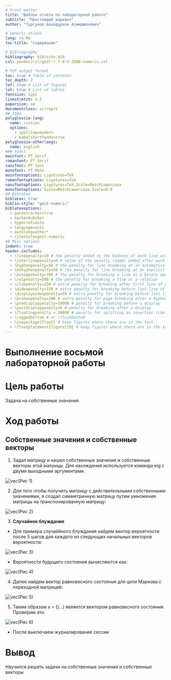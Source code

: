 ```yaml
---
# Front matter
title: "Шаблон отчёта по лабораторной работе"
subtitle: "Простейший вариант"
author: "Турсунов Баходурхон Азимджонович"

# Generic otions
lang: ru-RU
toc-title: "Содержание"

# Bibliography
bibliography: bib/cite.bib
csl: pandoc/csl/gost-r-7-0-5-2008-numeric.csl

# Pdf output format
toc: true # Table of contents
toc_depth: 2
lof: true # List of figures
lot: true # List of tables
fontsize: 12pt
linestretch: 1.5
papersize: a4
documentclass: scrreprt
## I18n
polyglossia-lang:
  name: russian
  options:
	- spelling=modern
	- babelshorthands=true
polyglossia-otherlangs:
  name: english
### Fonts
mainfont: PT Serif
romanfont: PT Serif
sansfont: PT Sans
monofont: PT Mono
mainfontoptions: Ligatures=TeX
romanfontoptions: Ligatures=TeX
sansfontoptions: Ligatures=TeX,Scale=MatchLowercase
monofontoptions: Scale=MatchLowercase,Scale=0.9
## Biblatex
biblatex: true
biblio-style: "gost-numeric"
biblatexoptions:
  - parentracker=true
  - backend=biber
  - hyperref=auto
  - language=auto
  - autolang=other*
  - citestyle=gost-numeric
## Misc options
indent: true
header-includes:
  - \linepenalty=10 # the penalty added to the badness of each line within a paragraph (no associated penalty node) Increasing the value makes tex try to have fewer lines in the paragraph.
  - \interlinepenalty=0 # value of the penalty (node) added after each line of a paragraph.
  - \hyphenpenalty=50 # the penalty for line breaking at an automatically inserted hyphen
  - \exhyphenpenalty=50 # the penalty for line breaking at an explicit hyphen
  - \binoppenalty=700 # the penalty for breaking a line at a binary operator
  - \relpenalty=500 # the penalty for breaking a line at a relation
  - \clubpenalty=150 # extra penalty for breaking after first line of a paragraph
  - \widowpenalty=150 # extra penalty for breaking before last line of a paragraph
  - \displaywidowpenalty=50 # extra penalty for breaking before last line before a display math
  - \brokenpenalty=100 # extra penalty for page breaking after a hyphenated line
  - \predisplaypenalty=10000 # penalty for breaking before a display
  - \postdisplaypenalty=0 # penalty for breaking after a display
  - \floatingpenalty = 20000 # penalty for splitting an insertion (can only be split footnote in standard LaTeX)
  - \raggedbottom # or \flushbottom
  - \usepackage{float} # keep figures where there are in the text
  - \floatplacement{figure}{H} # keep figures where there are in the text
---
```


# Выполнение восьмой лабораторной работы

# Цель работы 

Задача на собственные значения 

# Ход работы

## Собственные значения и собственные векторы

1. Задал матрицу и нашел собственные значения и собственные векторы этой матрицы. Для нахлждения используется команда eig с двумя выходными аргументами.

![vec](1.png)(Рис 1)

2. Для того чтобы получить матрицу с действительными собственными значениями, я создал симметричную матрицу путем умножения матрицы на транспонированную матрицу:

![vec](2.png)(Рис 2)

3. **Случайное блуждание** 
- Для примера случаййного блуждания найдем вектор вероятности после 5 шагов для каждого из следующих начальных векторов вероятности:

![vec](3.png)(Рис 3)

- Вероятности будущего состояния вычисляются как:

![vec](4.png)(Рис 4)

4. Далее найдем вектор равновесного состояния для цепи Маркова с переходной матрицей:

![vec](5.png)(Рис 5)

5. Таким образом х = ()...) является вектором равновесного состояния. Проверим это:

![vec](6.png)(Рис 6)
- После выключаем журналирование сессии

# Вывод

Научился решать задачи на собственные значения и собственные векторы
